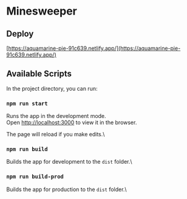# Minesweeper

## Deploy
[https://aquamarine-pie-91c639.netlify.app/](https://aquamarine-pie-91c639.netlify.app/)

## Available Scripts

In the project directory, you can run:

### `npm run start`

Runs the app in the development mode.\
Open [http://localhost:3000](http://localhost:3000) to view it in the browser.

The page will reload if you make edits.\

### `npm run build`

Builds the app for development to the `dist` folder.\

### `npm run build-prod`

Builds the app for production to the `dist` folder.\